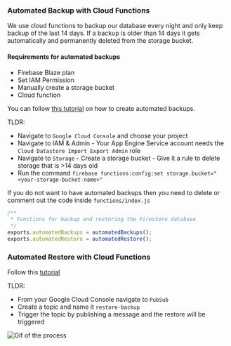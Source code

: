 
### Automated Backup with Cloud Functions

We use cloud functions to backup our database every night and only keep backup of the last 14 days. If a backup is older than 14 days it gets automatically and permanently deleted from the storage bucket.

#### Requirements for automated backups

- Firebase Blaze plan
- Set IAM Permission
- Manually create a storage bucket
- Cloud function

You can follow [this tutorial](https://thecloudfunction.com/blog/firebase-cloud-functions-automated-backups/) on how to create automated backups.

TLDR:
- Navigate to `Google Cloud Console` and choose your project
- Navigate to IAM & Admin - Your App Engine Service account needs the `Cloud Datastore Import Export Admin` role
- Navigate to `Storage` - Create a storage bucket - Give it a rule to delete storage that is >14 days old
- Run the command `firebase functions:config:set storage.bucket="<your-storage-bucket-name>"`

If you do not want to have automated backups then you need to delete or comment out the code inside `functions/index.js`

```javascript
/**
 * Functions for backup and restoring the Firestore database
 */
exports.automatedBackups = automatedBackups();
exports.automatedRestore = automatedRestore();

```

### Automated Restore with Cloud Functions

Follow this [tutorial](https://thecloudfunction.com/blog/firebase-cloud-functions-recovery-backups/)

TLDR:
- From your Google Cloud Console navigate to `PubSub`
- Create a topic and name it `restore-backup`
- Trigger the topic by publishing a message and the restore will be triggered

![Gif of the process](recovery.gif)
